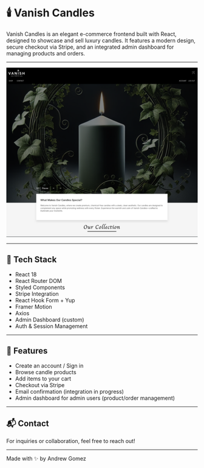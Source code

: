 # 🕯️ Vanish Candles

Vanish Candles is an elegant e-commerce frontend built with React, designed to showcase and sell luxury candles. It features a modern design, secure checkout via Stripe, and an integrated admin dashboard for managing products and orders.

---

<p align="center">
  <img src="./src/assets/appscreenshot.png" alt="Vanish Candles Screenshot" width="600"/>
</p>

---

## 🧱 Tech Stack

- React 18
- React Router DOM
- Styled Components
- Stripe Integration
- React Hook Form + Yup
- Framer Motion
- Axios
- Admin Dashboard (custom)
- Auth & Session Management

---

## 🛒 Features

- Create an account / Sign in
- Browse candle products
- Add items to your cart
- Checkout via Stripe
- Email confirmation (integration in progress)
- Admin dashboard for admin users (product/order management)

---

## 📬 Contact

For inquiries or collaboration, feel free to reach out!

---

Made with ✨ by Andrew Gomez
